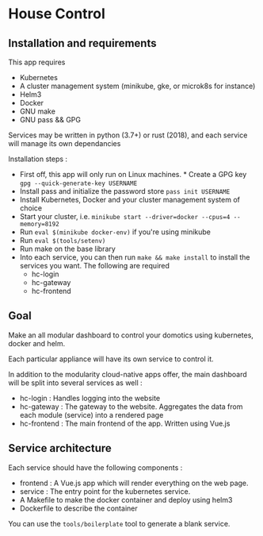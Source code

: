 # House Control

## Installation and requirements

This app requires 

* Kubernetes
* A cluster management system (minikube, gke, or microk8s for instance)
* Helm3
* Docker
* GNU make
* GNU pass && GPG

Services may be written in python (3.7+) or rust (2018), and each service will manage its own dependancies

Installation steps :

* First off, this app will only run on Linux machines. * Create a GPG key `gpg --quick-generate-key USERNAME` 
* Install pass and initialize the password store `pass init USERNAME` 
* Install Kubernetes, Docker and your cluster management system of choice 
* Start your cluster, i.e. `minikube start --driver=docker --cpus=4 --memory=8192`
* Run `eval $(minikube docker-env)` if you're using minikube
* Run `eval $(tools/setenv)`
* Run make on the base library
* Into each service, you can then run `make && make install` to install the services you want. The following are required
    * hc-login
    * hc-gateway
    * hc-frontend

## Goal

Make an all modular dashboard to control your domotics using kubernetes, docker and helm.

Each particular appliance will have its own service to control it.

In addition to the modularity cloud-native apps offer, the main dashboard will be split into several services as well :

* hc-login : Handles logging into the website
* hc-gateway : The gateway to the website. Aggregates the data from each module (service) into a rendered page
* hc-frontend : The main frontend of the app. Written using Vue.js

## Service architecture

Each service should have the following components :

* frontend : A Vue.js app which will render everything on the web page.
* service : The entry point for the kubernetes service.
* A Makefile to make the docker container and deploy using helm3
* Dockerfile to describe the container

You can use the `tools/boilerplate` tool to generate a blank service.
